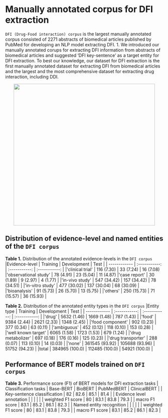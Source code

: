 # Manually annotated corpus for DFI extraction

`DFI (Drug-Food interaction) corpus` is the largest manually annotated corpus consisted of 2271 abstracts of biomedical articles published by PubMed for developing an NLP model extracting DFI. 1.	We introduced our manually annotated corups for extracting DFI information from abstracts of biomedical articles and suggested ‘DFI key-sentence’ as a target entity for DFI extraction. To best our knowledge, our dataset for DFI extraction is the first manually annotated dataset for extracting DFI from biomedical articles and the largest and the most comprehensive dataset for extracting drug interaction, including DDI.

<p align="center"><img src= 'https://user-images.githubusercontent.com/75958220/104395745-c1321780-558c-11eb-9121-2fa7895c56ff.png' width='450' height='450'></p>

## Distribution of evidence-level and named entities of the `DFI corpus`

**Table 1.** Distribution of the annotated evidence-levels in the `DFI corpus`
|Evidence-level  | Training | Development | Test |
| ------------ | :-----------: | :-----------: | :-----------: |
|'clinical trial'       | 116 (7.30) |	33 (7.24)	| 16 (7.08)
|'observational study'       | 78 (4.91)	| 23 (5.04)	| 11 (4.87)
|'case report'       | 30 (1.89)	| 9 (2.97)	| 4 (1.77) |
|'in-vivo study'       | 547 (34.42)	| 157 (34.42)	| 78 (34.51) |
|'in-vitro study'       | 477 (30.02)	| 137 (30.04)	| 68 (30.09) |
|'bioanalysis'       |  91 (5.73)	| 26 (5.70)	| 13 (5.75) |
|'others'       | 250 (15.73)	| 71 (15.57)	| 36 (15.93) |

**Table 2.** Distribution of the annotated entity types in the `DFI corpus`
|Entity type  | Training | Development | Test |
| ------------ | :-----------: | :-----------: | :-----------: |
|'drug'	|	5632 (1.46)	|	1669 (1.48)	|	787 (1.43)	|
|'food'	|	9384 (2.44)	|	2621 (2.33)	|	1348 (2.45)	|
|'food component'	|	902 (0.23)	|	377 (0.34)	|	63 (0.11)	|
|'ambiguous'	|	452 (0.12)	|	118 (0.10)	|	153 (0.28)	|
|'well known target'	|	6065 (1.58)	|	1723 (1.53)	|	679 (1.24)	|
|'drug metabolizer'	|	697 (0.18)	|	176 (0.16)	|	125 (0.23)	|
|'drug transporter'	|	288 (0.07)	|	113 (0.10)	|	14 (0.03)	|
|'none'	|	361545 (93.92)	|	105688 (93.96)	|	51752 (94.23)	|
|total	|	384965 (100.0)	|	112485 (100.0)	|	54921 (100.0)	|


## Performance of BERT models trained on `DFI corpus`
**Table 3.** Performance score (F1) of BERT models for DFI extraction tasks
|	Classification tasks		|	Base-BERT	|	BioBERT	|	PubMedBERT	|	ClinicalBERT	|
|	Key-sentence classification		|	82	|	82.6	|	85.1	|	81.4	|
|	Evidence level annotation		|		|		|		|		|
|	weighted F1 score		|	80	|	83.1	|	83.8	|	79.3	|
|	macro F1 score		|	83.1	|	85.2	|	86.1	|	82.3	|
|	Named entity recognition		|		|		|		|		|
|	weighted F1 score		|	80	|	83.1	|	83.8	|	79.3	|
|	macro F1 score		|	83.1	|	85.2	|	86.1	|	82.3	|


